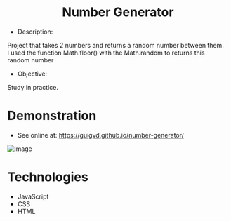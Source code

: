 <h1 align="center">Number Generator</h1> 

- Description:

Project that takes 2 numbers and returns a random number between them.<br>I used the function Math.floor() with the Math.random to returns this random number

- Objective:

Study in practice.

# Demonstration

- See online at: https://guigvd.github.io/number-generator/

![image](https://user-images.githubusercontent.com/100156111/196056585-b3f59c7b-6876-4a68-b769-40cd959a22f2.png)


# Technologies

- JavaScript
- CSS
- HTML
